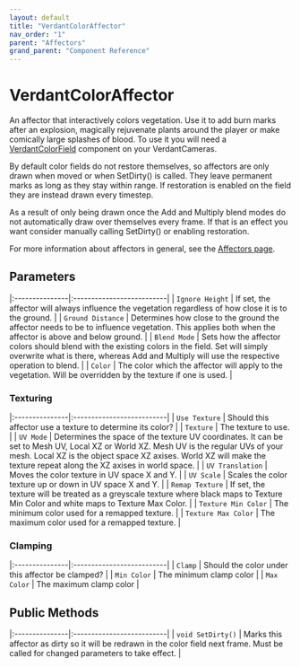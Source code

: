 ```yaml
---
layout: default
title: "VerdantColorAffector"
nav_order: "1"
parent: "Affectors"
grand_parent: "Component Reference"
---
```


# VerdantColorAffector
An affector that interactively colors vegetation. Use it to add burn marks after an explosion, magically rejuvenate plants around the player or make comically large splashes of blood. To use it you will need a [VerdantColorField](../Fields/VerdantColorField.html) component on your VerdantCameras.  

By default color fields do not restore themselves, so affectors are only drawn when moved or when SetDirty() is called. They leave permanent marks as long as they stay within range. If restoration is enabled on the field they are instead drawn every timestep. 

As a result of only being drawn once the Add and Multiply blend modes do not automatically draw over themselves every frame. If that is an effect you want consider manually calling SetDirty() or enabling restoration.

For more information about affectors in general, see the [Affectors page](index.html). 

## Parameters

|:---------------|:--------------------------|
| `Ignore Height` | If set, the affector will always influence the vegetation regardless of how close it is to the ground.  |
| `Ground Distance` | Determines how close to the ground the affector needs to be to influence vegetation. This applies both when the affector is above and below ground. |
| `Blend Mode` | Sets how the affector colors should blend with the existing colors in the field. Set will simply overwrite what is there, whereas Add and Multiply will use the respective operation to blend. |
| `Color` | The color which the affector will apply to the vegetation. Will be overridden by the texture if one is used. |

### Texturing

|:---------------|:--------------------------|
| `Use Texture` | Should this affector use a texture to determine its color? |
| `Texture` | The texture to use. |
| `UV Mode` | Determines the space of the texture UV coordinates. It can be set to Mesh UV, Local XZ or World XZ. Mesh UV is the regular UVs of your mesh. Local XZ is the object space XZ axises. World XZ will make the texture repeat along the XZ axises in world space. |
| `UV Translation` | Moves the color texture in UV space X and Y. |
| `UV Scale` | Scales the color texture up or down in UV space X and Y. |
| `Remap Texture` | If set, the texture will be treated as a greyscale texture where black maps to Texture Min Color and white maps to Texture Max Color.  |
| `Texture Min Color` | The minimum color used for a remapped texture. |
| `Texture Max Color` | The maximum color used for a remapped texture. |

### Clamping

|:---------------|:--------------------------|
| `Clamp` | Should the color under this affector be clamped? |
| `Min Color` | The minimum clamp color |
| `Max Color` | The maximum clamp color |

## Public Methods

|:---------------|:--------------------------|
| `void SetDirty()` | Marks this affector as dirty so it will be redrawn in the color field next frame. Must be called for changed parameters to take effect. |


